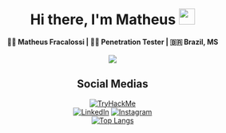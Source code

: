 
<div align="center">
  <h1>Hi there, I'm Matheus <img src="https://media.giphy.com/media/hvRJCLFzcasrR4ia7z/giphy.gif" width="32px"></h1>
</div>

<!--
**pleasematheus/pleasematheus** is a ✨ _special_ ✨ repository because its `README.md` (this file) appears on your GitHub profile.

Here are some ideas to get you started:

- 🔭 I’m currently working on ...
- 🌱 I’m currently learning ...
- 👯 I’m looking to collaborate on ...
- 🤔 I’m looking for help with ...
- 💬 Ask me about ...
- 📫 How to reach me: ...
- 😄 Pronouns: ...
- ⚡ Fun fact: ...
-->

<div align="center">
	<b>🍷🗿 Matheus Fracalossi | 🐱‍💻 Penetration Tester | 🇧🇷 Brazil, MS </b><br><br>
	<img src="https://media.giphy.com/media/WiM5K1e9MtEic/giphy.gif">
</div>

<div align="center">
	<h2>Social Medias</h2>
</div>

[<p align="center">
<img src="https://tryhackme-badges.s3.amazonaws.com/pleasematheus.png" alt="TryHackMe"><br>![LinkedIn](https://img.shields.io/badge/linkedin-%230077B5.svg?style=for-the-badge&logo=linkedin&logoColor=white)](https://www.linkedin.com/in/matheusfracalossi) [![Instagram](https://img.shields.io/badge/Instagram-%23E4405F.svg?style=for-the-badge&logo=Instagram&logoColor=white)](https://www.instagram.com/pleasematheus)<br>
[![Top Langs](https://github-readme-stats.vercel.app/api/top-langs/?username=pleasematheus&langs_count=5)](https://github.com/pleasematheus/github-readme-stats)
</p>
